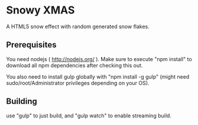 # Snowy XMAS

A HTML5 snow effect with random generated snow flakes.

## Prerequisites

You need nodejs ( http://nodejs.org/ ). Make sure to execute "npm install" to download all npm dependencies
after checking this out.

You also need to install gulp globally with "npm install -g gulp" (might need sudo/root/Administrator privileges
depending on your OS).

## Building

use "gulp" to just build, and "gulp watch" to enable streaming build.

